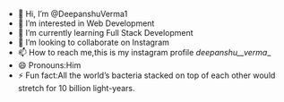 - 👋 Hi, I’m @DeepanshuVerma1
- 👀 I’m interested in Web Development
- 🌱 I’m currently learning Full Stack Development
- 💞️ I’m looking to collaborate on Instagram
- 📫 How to reach me,this is my instagram profile _deepanshu__verma__
- 😄 Pronouns:Him
- ⚡ Fun fact:All the world’s bacteria stacked on top of each other would stretch for 10 billion light-years.

<!---
DeepanshuVerma1/DeepanshuVerma1 is a ✨ special ✨ repository because its `README.md` (this file) appears on your GitHub profile.
You can click the Preview link to take a look at your changes.
--->

